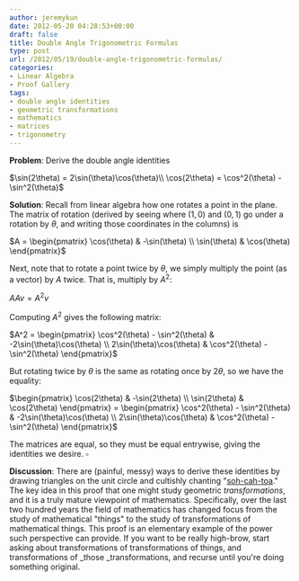 ```yaml
---
author: jeremykun
date: 2012-05-20 04:28:53+00:00
draft: false
title: Double Angle Trigonometric Formulas
type: post
url: /2012/05/19/double-angle-trigonometric-formulas/
categories:
- Linear Algebra
- Proof Gallery
tags:
- double angle identities
- geometric transformations
- mathematics
- matrices
- trigonometry
---
```


**Problem**: Derive the double angle identities


$\sin(2\theta) = 2\sin(\theta)\cos(\theta)\\ \cos(2\theta) = \cos^2(\theta) - \sin^2(\theta)$




**Solution**: Recall from linear algebra how one rotates a point in the plane. The matrix of rotation (derived by seeing where $(1,0)$ and $(0,1)$ go under a rotation by $\theta$, and writing those coordinates in the columns) is




$A = \begin{pmatrix} \cos(\theta) & -\sin(\theta) \\ \sin(\theta) & \cos(\theta) \end{pmatrix}$




Next, note that to rotate a point twice by $\theta$, we simply multiply the point (as a vector) by $A$ twice. That is, multiply by $A^2$:




$AAv = A^2v$




Computing $A^2$ gives the following matrix:




$A^2 = \begin{pmatrix} \cos^2(\theta) - \sin^2(\theta) & -2\sin(\theta)\cos(\theta) \\ 2\sin(\theta)\cos(\theta) & \cos^2(\theta) - \sin^2(\theta) \end{pmatrix}$




But rotating twice by $\theta$ is the same as rotating once by $2\theta$, so we have the equality:




$\begin{pmatrix} \cos(2\theta) & -\sin(2\theta) \\ \sin(2\theta) & \cos(2\theta) \end{pmatrix} = \begin{pmatrix} \cos^2(\theta) - \sin^2(\theta) & -2\sin(\theta)\cos(\theta) \\ 2\sin(\theta)\cos(\theta) & \cos^2(\theta) - \sin^2(\theta) \end{pmatrix}$




The matrices are equal, so they must be equal entrywise, giving the identities we desire. $\square$




**Discussion**: There are (painful, messy) ways to derive these identities by drawing triangles on the unit circle and cultishly chanting "[soh-cah-toa](http://en.wikipedia.org/wiki/Trigonometry#Mnemonics)." The key idea in this proof that one might study geometric _transformations_, and it is a truly mature viewpoint of mathematics. Specifically, over the last two hundred years the field of mathematics has changed focus from the study of mathematical "things" to the study of transformations of mathematical things. This proof is an elementary example of the power such perspective can provide. If you want to be really high-brow, start asking about transformations of transformations of things, and transformations of _those _transformations, and recurse until you're doing something original.
